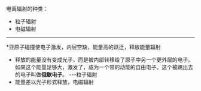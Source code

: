 电离辐射的种类：
- 粒子辐射
- 电磁辐射

---

*亚原子碰撞使电子激发，内层空缺，能量高的跃迁，释放能量辐射
- 释放的能量没有变成光子，而是被内部转移给了原子中另一个更外层的电子。如果这个能量足够大，激发了，成为一个带的动能的自由电子。这个被踢出去的电子叫做**俄歇电子**。 ---粒子辐射
- 能量差以光子形式释放，电磁辐射

